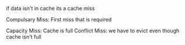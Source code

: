 if data isn't in cache its a cache miss

Compulsary Miss: First miss that is required

Capacity Miss:  Cache is full 
Conflict Miss: we have to evict even though cache isn't full
